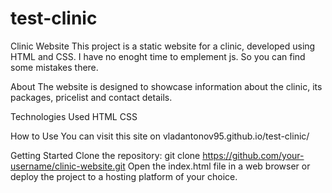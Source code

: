 # test-clinic

Clinic Website
This project is a static website for a clinic, developed using HTML and CSS. I have no enoght time to emplement js. So you can find some mistakes there.

About
The website is designed to showcase information about the clinic, its packages, pricelist and contact details.

Technologies Used
HTML
CSS

How to Use
You can visit this site on vladantonov95.github.io/test-clinic/

Getting Started
Clone the repository: git clone https://github.com/your-username/clinic-website.git
Open the index.html file in a web browser or deploy the project to a hosting platform of your choice.
